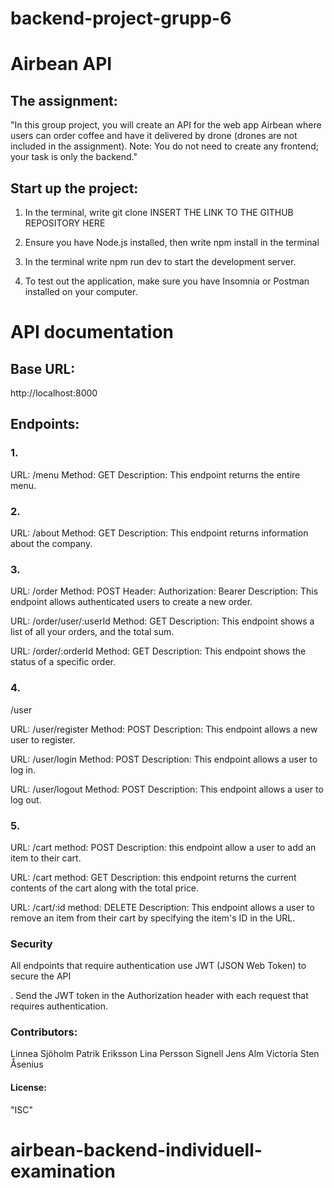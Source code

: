 # backend-project-grupp-6

# Airbean API


## The assignment:

"In this group project, you will create an API for the web app Airbean where users can order coffee and have it delivered by drone (drones are not included in the assignment). Note: You do not need to create any frontend; your task is only the backend."

## Start up the project:

1. In the terminal, write git clone INSERT THE LINK TO THE GITHUB REPOSITORY HERE

2. Ensure you have Node.js installed, then write npm install in the terminal

3. In the terminal write npm run dev to start the development server.

4. To test out the application, make sure you have Insomnia or Postman installed on your computer.

# API documentation

## Base URL:
http://localhost:8000

## Endpoints:

### 1.
URL: /menu
Method: GET
Description: This endpoint returns the entire menu.


### 2.
URL: /about
Method: GET
Description: This endpoint returns information about the company.


### 3.
URL: /order
Method: POST
Header: Authorization: Bearer <token>
Description: This endpoint allows authenticated users to create a new order.

URL: /order/user/:userId
Method: GET
Description: This endpoint shows a list of all your orders, and the total sum.

URL: /order/:orderId
Method: GET
Description: This endpoint shows the status of a specific order.


### 4.
/user

URL: /user/register
Method: POST
Description: This endpoint allows a new user to register.

URL: /user/login
Method: POST
Description: This endpoint allows a user to log in.

URL: /user/logout
Method: POST
Description: This endpoint allows a user to log out.


### 5.
URL: /cart
method: POST
Description: this endpoint allow a user to add an item to their cart.

URL: /cart
method: GET
Description: this endpoint returns the current contents of the cart along with the total price.

URL: /cart/:id
method: DELETE
Description: This endpoint allows a user to remove an item from their cart by specifying the item's ID in the URL.




### Security
All endpoints that require authentication use JWT (JSON Web Token) to secure the API

. Send the JWT token in the Authorization header with each request that requires authentication.


### Contributors:
Linnea Sjöholm
Patrik Eriksson
Lina Persson Signell
Jens Alm
Victoria Sten Åsenius


#### License:
"ISC"
# airbean-backend-individuell-examination
